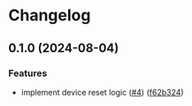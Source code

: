 # Changelog

## 0.1.0 (2024-08-04)


### Features

* implement device reset logic ([#4](https://github.com/feeph/libads1xxx-python/issues/4)) ([f62b324](https://github.com/feeph/libads1xxx-python/commit/f62b32480f304fc948cfc2960b4373f04907cd78))
